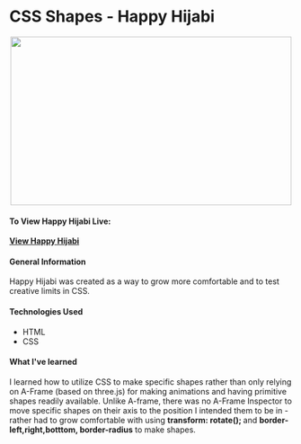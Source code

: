 # CSS Shapes - Happy Hijabi
<p align="center">
  <img src="../images_project/happy-hijabi.png" height= "300" width="500"/>
</p>

#### To View Happy Hijabi Live:
**[View Happy Hijabi](https://saharafathelbab.github.io/portfolio/documentation/Happy-Hijabi-Documentation/index.html?)**

#### General Information

Happy Hijabi was created as a way to grow more comfortable and to test creative limits in CSS.

#### Technologies Used

* HTML
* CSS

#### What I've learned

I learned how to utilize CSS to make specific shapes rather than only relying on A-Frame (based on three.js)
for making animations and having primitive shapes readily available. Unlike A-frame, there was no A-Frame Inspector
to move specific shapes on their axis to the position I intended them to be in - rather had to grow comfortable with
using <strong>transform: rotate(); </strong> and <strong>border-left,right,botttom, border-radius</strong> to make shapes.
